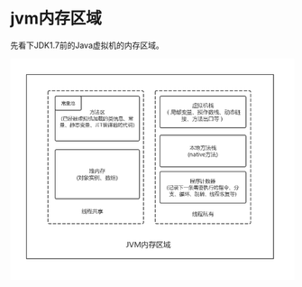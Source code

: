 # jvm内存区域

先看下JDK1.7前的Java虚拟机的内存区域。

<!--![avatar](https://github.com/lucky-zhao/blog/blob/master/jvm/img/jvm.jpg)-->

<div align="center">  
<img src="/jvm/img/jvm.jpg"/>
</div>